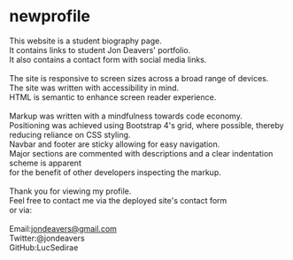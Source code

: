 # newprofile

This website is a student biography page. <br>
It contains links to student Jon Deavers' portfolio.<br>
It also contains a contact form with social media links.<br>
<br>
The site is responsive to screen sizes across a broad range of devices.<br>
The site was written with accessibility in mind. <br>
HTML is semantic to enhance screen reader experience.<br>
<br>
Markup was written with a mindfulness towards code economy.<br>
Positioning was achieved using Bootstrap 4's grid, where possible, thereby reducing reliance on CSS styling.<br>
Navbar and footer are sticky allowing for easy navigation.<br>
Major sections are commented with descriptions and a clear indentation scheme is apparent<br>
for the benefit of other developers inspecting the markup.<br>
<br>
Thank you for viewing my profile. <br>
Feel free to contact me via the deployed site's contact form<br>
or via:<br>
<br>
Email:jondeavers@gmail.com<br>
Twitter:@jondeavers<br>
GitHub:LucSedirae<br>
